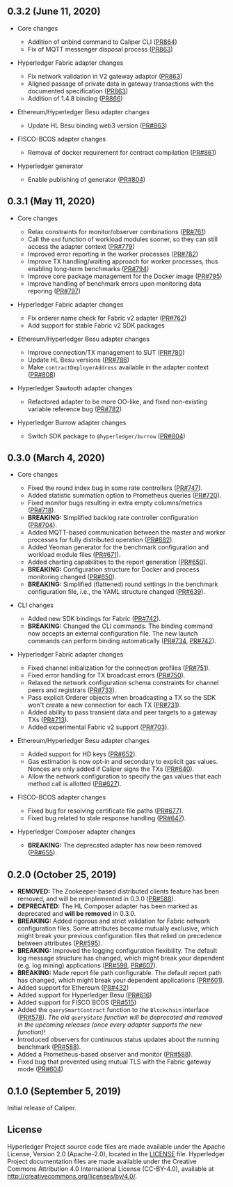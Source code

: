 ## 0.3.2 (June 11, 2020)

* Core changes
  * Addition of unbind command to Caliper CLI ([PR864](https://github.com/hyperledger/caliper/pull/864))
  * Fix of MQTT messenger disposal process ([PR863](https://github.com/hyperledger/caliper/pull/863))
  
* Hyperledger Fabric adapter changes
  * Fix network validation in V2 gateway adaptor ([PR863](https://github.com/hyperledger/caliper/pull/863))
  * Aligned passage of private data in gateway transactions with the documented specification ([PR863](https://github.com/hyperledger/caliper/pull/863))
  * Addition of 1.4.8 binding ([PR866](https://github.com/hyperledger/caliper/pull/866))

* Ethereum/Hyperledger Besu adapter changes
  * Update HL Besu binding web3 version ([PR#863](https://github.com/hyperledger/caliper/pull/863))

* FISCO-BCOS adapter changes
  * Removal of docker requirement for contract compilation ([PR#861](https://github.com/hyperledger/caliper/pull/861))

* Hyperledger generator
  * Enable publishing of generator ([PR#804](https://github.com/hyperledger/caliper/pull/804))

## 0.3.1 (May 11, 2020)

* Core changes
  * Relax constraints for monitor/observer combinations ([PR#761](https://github.com/hyperledger/caliper/pull/761))
  * Call the `end` function of workload modules sooner, so they can still access the adapter context ([PR#779](https://github.com/hyperledger/caliper/pull/779))
  * Improved error reporting in the worker processes ([PR#782](https://github.com/hyperledger/caliper/pull/782))
  * Improve TX handling/waiting approach for worker processes, thus enabling long-term benchmarks ([PR#794](https://github.com/hyperledger/caliper/pull/794)) 
  * Improve core package management for the Docker image ([PR#795](https://github.com/hyperledger/caliper/pull/795))
  * Improve handling of benchmark errors upon monitoring data reporing ([PR#797](https://github.com/hyperledger/caliper/pull/797))
  
* Hyperledger Fabric adapter changes
  * Fix orderer name check for Fabric v2 adapter ([PR#762](https://github.com/hyperledger/caliper/pull/762))  
  * Add support for stable Fabric v2 SDK packages

* Ethereum/Hyperledger Besu adapter changes
  * Improve connection/TX management to SUT ([PR#780](https://github.com/hyperledger/caliper/pull/780))
  * Update HL Besu versions ([PR#786](https://github.com/hyperledger/caliper/pull/786))
  * Make `contractDeployerAddress` available in the adapter context ([PR#808](https://github.com/hyperledger/caliper/pull/808))
  
* Hyperledger Sawtooth adapter changes
  * Refactored adapter to be more OO-like, and fixed non-existing variable reference bug ([PR#782](https://github.com/hyperledger/caliper/pull/782))
  
* Hyperledger Burrow adapter changes
  * Switch SDK package to `@hyperledger/burrow` ([PR#804](https://github.com/hyperledger/caliper/pull/804))

## 0.3.0 (March 4, 2020)

* Core changes
  * Fixed the round index bug in some rate controllers ([PR#747](https://github.com/hyperledger/caliper/pull/747)).
  * Added statistic summation option to Prometheus queries ([PR#720](https://github.com/hyperledger/caliper/pull/720)).
  * Fixed monitor bugs resulting in extra empty columns/metrics ([PR#718](https://github.com/hyperledger/caliper/pull/718)).
  * __BREAKING:__ Simplified backlog rate controller configuration ([PR#704](https://github.com/hyperledger/caliper/pull/704)).
  * Added MQTT-based communication between the master and worker processes for fully distributed operation ([PR#682](https://github.com/hyperledger/caliper/pull/682)).
  * Added Yeoman generator for the benchmark configuration and workload module files ([PR#671](https://github.com/hyperledger/caliper/pull/671)).
  * Added charting capabilities to the report generation ([PR#650](https://github.com/hyperledger/caliper/pull/650)).
  * __BREAKING:__ Configuration structure for Docker and process monitoring changed ([PR#650](https://github.com/hyperledger/caliper/pull/650)).
  * __BREAKING:__ Simplified (flattened) round settings in the benchmark configuration file, i.e., the YAML structure changed ([PR#639](https://github.com/hyperledger/caliper/pull/639)).
  
* CLI changes
  * Added new SDK bindings for Fabric ([PR#742](https://github.com/hyperledger/caliper/pull/742)).
  * __BREAKING:__ Changed the CLI commands. The binding command now accepts an external configuration file. The new launch commands can perform binding automatically ([PR#734](https://github.com/hyperledger/caliper/pull/734), [PR#742](https://github.com/hyperledger/caliper/pull/742)).
  
* Hyperledger Fabric adapter changes
  * Fixed channel initialization for the connection profiles ([PR#751](https://github.com/hyperledger/caliper/pull/751)).
  * Fixed error handling for TX broadcast errors ([PR#750](https://github.com/hyperledger/caliper/pull/750)).
  * Relaxed the network configuration schema constraints for channel peers and registrars ([PR#733](https://github.com/hyperledger/caliper/pull/733)).
  * Pass explicit Orderer objects when broadcasting a TX so the SDK won't create a new connection for each TX ([PR#731](https://github.com/hyperledger/caliper/pull/731)).
  * Added ability to pass transient data and peer targets to a gateway TXs ([PR#713](https://github.com/hyperledger/caliper/pull/713)).
  * Added experimental Fabric v2 support ([PR#703](https://github.com/hyperledger/caliper/pull/703)).

* Ethereum/Hyperledger Besu adapter changes
  * Added support for HD keys ([PR#652](https://github.com/hyperledger/caliper/pull/652)).
  * Gas estimation is now opt-in and secondary to explicit gas values. Nonces are only added if Caliper signs the TXs ([PR#640](https://github.com/hyperledger/caliper/pull/640)).
  * Allow the network configuration to specify the gas values that each method call is allotted ([PR#627](https://github.com/hyperledger/caliper/pull/627)).

* FISCO-BCOS adapter changes
  * Fixed bug for resolving certificate file paths ([PR#677](https://github.com/hyperledger/caliper/pull/677)).
  * Fixed bug related to stale response handling ([PR#647](https://github.com/hyperledger/caliper/pull/647)).

* Hyperledger Composer adapter changes
  * __BREAKING:__ The deprecated adapter has now been removed ([PR#655](https://github.com/hyperledger/caliper/pull/655)).


## 0.2.0 (October 25, 2019)

* __REMOVED:__ The Zookeeper-based distributed clients feature has been removed, and will be reimplemented in 0.3.0 ([PR#588](https://github.com/hyperledger/caliper/pull/588)).
* __DEPRECATED:__ The HL Composer adapter has been marked as deprecated and __will be removed__ in 0.3.0.
* __BREAKING:__ Added rigorous and strict validation for Fabric network configuration files. Some attributes became mutually exclusive, which might break your previous configuration files that relied on precedence between attributes ([PR#595](https://github.com/hyperledger/caliper/pull/595)).
* __BREAKING:__ Improved the logging configuration flexibility. The default log message structure has changed, which might break your dependent (e.g. log mining) applications ([PR#598](https://github.com/hyperledger/caliper/pull/595), [PR#607](https://github.com/hyperledger/caliper/pull/607)).
* __BREAKING:__ Made report file path configurable. The default report path has changed, which might break your dependent applications ([PR#601](https://github.com/hyperledger/caliper/pull/601)).
* Added support for Ethereum ([PR#432](https://github.com/hyperledger/caliper/pull/432))
* Added support for Hyperledger Besu ([PR#616](https://github.com/hyperledger/caliper/pull/616))
* Added support for FISCO BCOS ([PR#515](https://github.com/hyperledger/caliper/pull/515))
* Added the `querySmartContract` function to the `Blockchain` interface ([PR#578](https://github.com/hyperledger/caliper/pull/578)). _The old `queryState` function will be deprecated and removed in the upcoming releases (once every adapter supports the new function)!_
* Introduced observers for continuous status updates about the running benchmark ([PR#588](https://github.com/hyperledger/caliper/pull/588)).
* Added a Prometheus-based observer and monitor ([PR#588](https://github.com/hyperledger/caliper/pull/588)).
* Fixed bug that prevented using mutual TLS with the Fabric gateway mode ([PR#604](https://github.com/hyperledger/caliper/pull/604))

## 0.1.0 (September 5, 2019)
Initial release of Caliper.

## License
Hyperledger Project source code files are made available under the Apache License, Version 2.0 (Apache-2.0), located in the [LICENSE](LICENSE) file. Hyperledger Project documentation files are made available under the Creative Commons Attribution 4.0 International License (CC-BY-4.0), available at http://creativecommons.org/licenses/by/4.0/.
